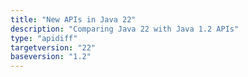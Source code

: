 ```yaml
---
title: "New APIs in Java 22"
description: "Comparing Java 22 with Java 1.2 APIs"
type: "apidiff"
targetversion: "22"
baseversion: "1.2"
---
```

